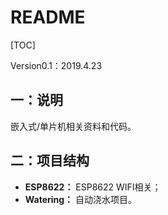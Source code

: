 # README

[TOC]

Version0.1：2019.4.23





## 一：说明

嵌入式/单片机相关资料和代码。





## 二：项目结构

- **ESP8622：** ESP8622 WIFI相关；
- **Watering：** 自动浇水项目。



